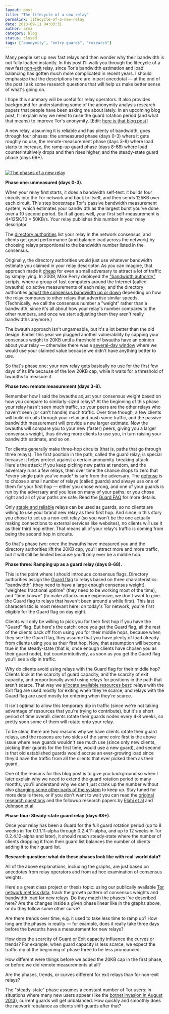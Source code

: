 ```yaml
---
layout: post
title: "The lifecycle of a new relay"
permalink: lifecycle-of-a-new-relay
date: 2013-09-11 04:03:31
author: arma
category: blog
status: closed
tags: ["anonymity", "entry guards", "research"]
---
```


Many people set up new fast relays and then wonder why their bandwidth is not fully loaded instantly. In this post I'll walk you through the lifecycle of a new fast [non-exit](https://www.torproject.org/docs/faq#ExitPolicies) relay, since Tor's bandwidth estimation and load balancing has gotten much more complicated in recent years. I should emphasize that the descriptions here are in part anecdotal — at the end of the post I ask some research questions that will help us make better sense of what's going on.

I hope this summary will be useful for relay operators. It also provides background for understanding some of the anonymity analysis research papers that people have been asking me about lately. In an upcoming blog post, I'll explain why we need to raise the guard rotation period (and what that means) to improve Tor's anonymity. [Edit: [here is that blog post](https://blog.torproject.org/blog/improving-tors-anonymity-changing-guard-parameters)]

A new relay, assuming it is reliable and has plenty of bandwidth, goes through four phases: the unmeasured phase (days 0-3) where it gets roughly no use, the remote-measurement phase (days 3-8) where load starts to increase, the ramp-up guard phase (days 8-68) where load counterintuitively drops and then rises higher, and the steady-state guard phase (days 68+).

[  
 ![The phases of a new relay](https://people.torproject.org/~arma/lifecycle-blog.png)](https://people.torproject.org/~arma/lifecycle-blog.png)

**Phase one: unmeasured (days 0-3).**

When your relay first starts, it does a bandwidth self-test: it builds four circuits into the Tor network and back to itself, and then sends 125KB over each circuit. This step bootstraps Tor's passive bandwidth measurement system, which estimates your bandwidth as the largest burst you've done over a 10 second period. So if all goes well, your first self-measurement is 4\*125K/10 = 50KB/s. Your relay publishes this number in your relay descriptor.

The [directory authorities](https://www.torproject.org/docs/faq#KeyManagement) list your relay in the network consensus, and clients get good performance (and balance load across the network) by choosing relays proportional to the bandwidth number listed in the consensus.

Originally, the directory authorities would just use whatever bandwidth estimate you claimed in your relay descriptor. As you can imagine, that approach made it [cheap](http://freehaven.net/anonbib/#bauer:wpes2007) for even a small adversary to attract a lot of traffic by simply lying. In 2009, Mike Perry deployed the ["bandwidth authority"](https://blog.torproject.org/blog/torflow-node-capacity-integrity-and-reliability-measurements-hotpets) scripts, where a group of fast computers around the Internet (called bwauths) do active measurements of each relay, and the directory authorities [adjust the consensus bandwidth up or down](https://gitweb.torproject.org/torflow.git/tree/NetworkScanners/BwAuthority/README.BwAuthorities) depending on how the relay compares to other relays that advertise similar speeds. (Technically, we call the consensus number a "weight" rather than a bandwidth, since it's all about how your relay's number compares to the other numbers, and once we start adjusting them they aren't really bandwidths anymore.)

The bwauth approach isn't ungameable, but it's a lot better than the old design. Earlier this year we plugged another vulnerability by capping your consensus weight to 20KB until a threshold of bwauths have an opinion about your relay — otherwise there was a [several-day window](https://trac.torproject.org/projects/tor/ticket/2286) where we would use your claimed value because we didn't have anything better to use.

So that's phase one: your new relay gets basically no use for the first few days of its life because of the low 20KB cap, while it waits for a threshold of bwauths to measure it.

**Phase two: remote measurement (days 3-8).**

Remember how I said the bwauths adjust your consensus weight based on how you compare to similarly-sized relays? At the beginning of this phase your relay hasn't seen much traffic, so your peers are the other relays who haven't seen (or can't handle) much traffic. Over time though, a few clients will build circuits through your relay and push some traffic, and the passive bandwidth measurement will provide a new larger estimate. Now the bwauths will compare you to your new (faster) peers, giving you a larger consensus weight, thus driving more clients to use you, in turn raising your bandwidth estimate, and so on.

Tor clients generally make three-hop circuits (that is, paths that go through three relays). The first position in the path, called the guard relay, is special because it helps protect against a certain anonymity-breaking attack. Here's the attack: if you keep picking new paths at random, and the adversary runs a few relays, then over time the chance drops to zero that \*every single path you've made\* is safe from the adversary. The [defense](http://freehaven.net/anonbib/#hs-attack06) is to choose a small number of relays (called guards) and always use one of them for your first hop — either you chose wrong, and one of your guards is run by the adversary and you lose on many of your paths; or you chose right and all of your paths are safe. Read the [Guard FAQ](https://www.torproject.org/docs/faq#EntryGuards) for more details.

Only [stable and reliable](https://gitweb.torproject.org/torspec.git/tree/dir-spec.txt#n1662) relays can be used as guards, so no clients are willing to use your brand new relay as their first hop. And since in this story you chose to set up a non-exit relay (so you won't be the one actually making connections to external services like websites), no clients will use it as their third hop either. That means all of your relay's traffic is coming from being the second hop in circuits.

So that's phase two: once the bwauths have measured you and the directory authorities lift the 20KB cap, you'll attract more and more traffic, but it will still be limited because you'll only ever be a middle hop.

**Phase three: Ramping up as a guard relay (days 8-68).**

This is the point where I should introduce consensus flags. Directory authorities assign the [Guard flag](https://gitweb.torproject.org/torspec.git/tree/dir-spec.txt#n1913) to relays based on three characteristics: "bandwidth" (they need to have a large enough consensus weight), "weighted fractional uptime" (they need to be working most of the time), and "time known" (to make attacks more expensive, we don't want to give the Guard flag to relays that haven't been around a while first). This last characteristic is most relevant here: on today's Tor network, you're first eligible for the Guard flag on day eight.

Clients will only be willing to pick you for their first hop if you have the "Guard" flag. But here's the catch: once you get the Guard flag, all the rest of the clients back off from using you for their middle hops, because when they see the Guard flag, they assume that you have plenty of load already from clients using you as their first hop. Now, that assumption will become true in the steady-state (that is, once enough clients have chosen you as their guard node), but counterintuitively, as soon as you get the Guard flag you'll see a dip in traffic.

Why do clients avoid using relays with the Guard flag for their middle hop? Clients look at the scarcity of guard capacity, and the scarcity of exit capacity, and proportionally avoid using relays for positions in the path that aren't scarce. That way we [allocate available resources best](https://gitweb.torproject.org/torspec.git/tree/dir-spec.txt#n2219): relays with the Exit flag are used mostly for exiting when they're scarce, and relays with the Guard flag are used mostly for entering when they're scarce.

It isn't optimal to allow this temporary dip in traffic (since we're not taking advantage of resources that you're trying to contribute), but it's a short period of time overall: clients rotate their guards nodes every 4-8 weeks, so pretty soon some of them will rotate onto your relay.

To be clear, there are two reasons why we have clients rotate their guard relays, and the reasons are two sides of the same coin: first is the above issue where new guards wouldn't see much use (since only new clients, picking their guards for the first time, would use a new guard), and second is that old established guards would accrue an ever-growing load since they'd have the traffic from all the clients that ever picked them as their guard.

One of the reasons for this blog post is to give you background so when I later explain why we need to extend the guard rotation period to many months, you'll understand why we can't just crank up the number without also [changing some other parts of the system](https://trac.torproject.org/projects/tor/ticket/9321) to keep up. Stay tuned for more details there, or if you don't want to wait you can read the [original research questions](https://blog.torproject.org/blog/research-problem-better-guard-rotation-parameters) and the followup research papers by [Elahi et al](http://freehaven.net/anonbib/#wpes12-cogs) and [Johnson et al](http://freehaven.net/anonbib/#ccs2013-usersrouted).

**Phase four: Steady-state guard relay (days 68+).**

Once your relay has been a Guard for the full guard rotation period (up to 8 weeks in Tor 0.1.1.11-alpha through 0.2.4.11-alpha, and up to 12 weeks in Tor 0.2.4.12-alpha and later), it should reach steady-state where the number of clients dropping it from their guard list balances the number of clients adding it to their guard list.

**Research question: what do these phases look like with real-world data?**

All of the above explanations, including the graphs, are just based on anecdotes from relay operators and from ad hoc examination of consensus weights.

Here's a great class project or thesis topic: using our publically available [Tor network metrics data](https://metrics.torproject.org/data.html), track the growth pattern of consensus weights and bandwidth load for new relays. Do they match the phases I've described here? Are the changes inside a given phase linear like in the graphs above, or do they follow some other curve?

Are there trends over time, e.g. it used to take less time to ramp up? How long are the phases in reality — for example, does it really take three days before the bwauths have a measurement for new relays?

How does the scarcity of Guard or Exit capacity influence the curves or trends? For example, when guard capacity is less scarce, we expect the traffic dip at the beginning of phase three to be less pronounced.

How different were things before we added the 20KB cap in the first phase, or before we did remote measurements at all?

Are the phases, trends, or curves different for exit relays than for non-exit relays?

The "steady-state" phase assumes a constant number of Tor users: in situations where many new users appear (like the [botnet invasion in August 2013](https://blog.torproject.org/blog/how-to-handle-millions-new-tor-clients)), current guards will get unbalanced. How quickly and smoothly does the network rebalance as clients shift guards after that?
